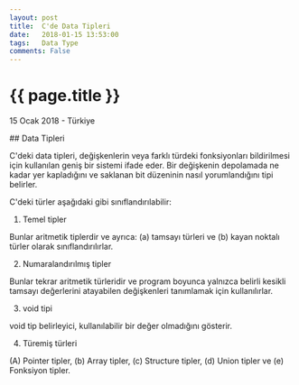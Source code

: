 ```yaml
---
layout: post
title:  C'de Data Tipleri
date:   2018-01-15 13:53:00
tags:   Data Type
comments: False
---
```


{{ page.title }}
================

<p class="meta">15 Ocak 2018 - Türkiye</p>
## Data Tipleri

C'deki data tipleri, değişkenlerin veya farklı türdeki fonksiyonları bildirilmesi için kullanılan geniş bir sistemi ifade eder. Bir değişkenin depolamada ne kadar yer kapladığını ve saklanan bit düzeninin nasıl yorumlandığını tipi belirler.

C'deki türler aşağıdaki gibi sınıflandırılabilir:

1. Temel tipler

Bunlar aritmetik tiplerdir ve ayrıca: (a) tamsayı türleri ve (b) kayan noktalı türler olarak sınıflandırılırlar.

2. Numaralandırılmış tipler

Bunlar tekrar aritmetik türleridir ve program boyunca yalnızca belirli kesikli tamsayı değerlerini atayabilen değişkenleri tanımlamak için kullanılırlar.

3. void tipi

 void tip belirleyici, kullanılabilir bir değer olmadığını gösterir.

4. Türemiş türleri

(A) Pointer tipler, (b) Array tipler, (c) Structure tipler, (d) Union tipler ve (e) Fonksiyon tipler.


